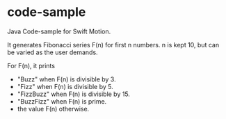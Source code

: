 # code-sample
Java Code-sample for Swift Motion.

It generates Fibonacci series F(n) for first n numbers.
n is kept 10, but can be varied as the user demands.

For F(n), it prints
* "Buzz" when F(n) is divisible by 3.
* "Fizz" when F(n) is divisible by 5.
* "FizzBuzz" when F(n) is divisible by 15.
* "BuzzFizz" when F(n) is prime.
* the value F(n) otherwise.
